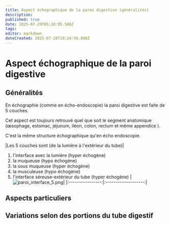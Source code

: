 ```yaml
---
title: Aspect échographique de la paroi digestive (généralités)
description: 
published: true
date: 2025-07-29T05:28:05.506Z
tags: 
editor: markdown
dateCreated: 2025-07-28T19:24:56.898Z
---
```


# Aspect échographique de la paroi digestive
## Généralités
En échographie (comme en écho-endoscopie) la paroi digestive est faite de 5 couches. 

Cet aspect est toujours retrouvé quel que soit le segment anatomique (œsophage, estomac, jéjunum, iléon, colon, rectum et même appendice ).

C'est la même structure échographique qu'en écho endoscopie.

|Les 5 couches sont (de la lumière à l'extérieur du tube)|
1. l'interface avec la lumière (hyper échogène)
1. la muqueuse (hypo échogène)
1. la sous muqueuse (hyper échogène)
1. la musculeuse (hypo échogène)
1. l'interface séreuse-extérieur du tube (hyper échogène)
|![paroi_interface_5.png](/schémas/paroi_interface_5.png)|
|:----------------:|:-------------------:|

## Aspects particuliers
## Variations selon des portions du tube digestif